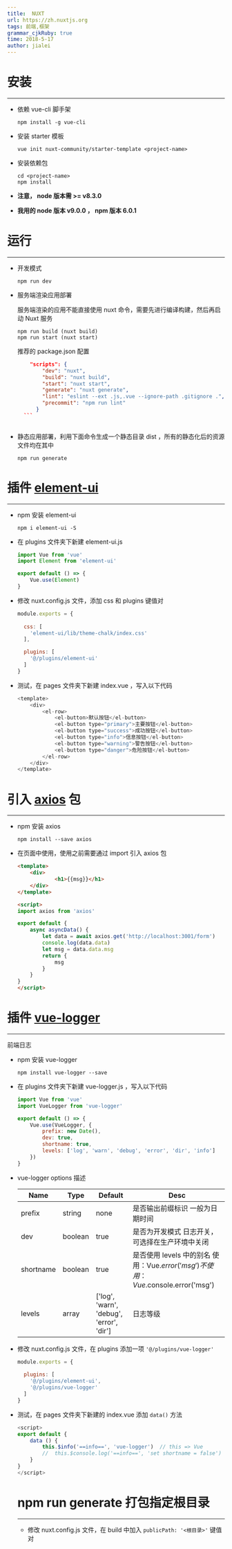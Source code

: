 ```yaml
---
title:  NUXT
url: https://zh.nuxtjs.org
tags: 前端,框架
grammar_cjkRuby: true
time: 2018-5-17
author: jialei
---
```



# 安装
***

- 依赖 vue-cli 脚手架
	
	``` dos?linenums
	npm install -g vue-cli
	```

- 安装 starter 模板

	``` dos?linenums
	vue init nuxt-community/starter-template <project-name>
	```

- 安装依赖包

	``` dos?linenums
	cd <project-name>
	npm install
	```
	
- <b>注意， node 版本需 >= v8.3.0</b>
- <b>我用的 node 版本 v9.0.0 ， npm 版本 6.0.1</b>


# 运行
***

- 开发模式
	
	``` dos?linenums
	npm run dev
	```
	
- 服务端渲染应用部署
	
	服务端渲染的应用不能直接使用 nuxt 命令，需要先进行编译构建，然后再启动 Nuxt 服务
	
	``` dos?linenums
	npm run build (nuxt build)
	npm run start (nuxt start)
	```
	推荐的 package.json 配置
	
	``` json
		"scripts": {
			"dev": "nuxt",
			"build": "nuxt build",
			"start": "nuxt start",
			"generate": "nuxt generate",
			"lint": "eslint --ext .js,.vue --ignore-path .gitignore .",
			"precommit": "npm run lint"
		  }
	  ```
	  
- 静态应用部署，利用下面命令生成一个静态目录 dist ，所有的静态化后的资源文件均在其中

	``` dos?linenums
	npm run generate
	```
	
# 插件 [element-ui](http://element-cn.eleme.io/#/zh-CN/component/quickstart)
***

- npm 安装 element-ui

	``` dos?linenums
	npm i element-ui -S
	```

- 在 plugins 文件夹下新建 element-ui.js

	``` javascript
	import Vue from 'vue'
	import Element from 'element-ui'

	export default () => {
		Vue.use(Element)
	}
	```

- 修改 nuxt.config.js 文件，添加 css 和 plugins 键值对

	``` javascript
	module.exports = {
	 
	  css: [
		'element-ui/lib/theme-chalk/index.css'
	  ],

	  plugins: [
		'@/plugins/element-ui'
	  ]
	}
	```

- 测试，在 pages 文件夹下新建 index.vue ，写入以下代码

	```javascript
	<template>
		<div>
			<el-row>
				<el-button>默认按钮</el-button>
				<el-button type="primary">主要按钮</el-button>
				<el-button type="success">成功按钮</el-button>
				<el-button type="info">信息按钮</el-button>
				<el-button type="warning">警告按钮</el-button>
				<el-button type="danger">危险按钮</el-button>
			</el-row>
		</div>
	</template>
	```
	
# 引入 [axios](https://www.npmjs.com/package/axios) 包
***

- npm 安装 axios

	``` dos?linenums
	npm install --save axios
	```

- 在页面中使用，使用之前需要通过 import 引入 axios 包

	``` html
	<template>
		<div>
				<h1>{{msg}}</h1>
		</div>
	</template>

	<script>
	import axios from 'axios'

	export default {
		async asyncData() {
			let data = await axios.get('http://localhost:3001/form')
			console.log(data.data)
			let msg = data.data.msg
			return {
				msg
			}
		}
	}
	</script>
	```

# 插件 [vue-logger](https://www.npmjs.com/package/vue-logger)
***

前端日志

- npm 安装 vue-logger

	``` dos?linenums
	npm install vue-logger --save
	```

- 在 plugins 文件夹下新建 vue-logger.js ，写入以下代码

	``` javascript
	import Vue from 'vue'
	import VueLogger from 'vue-logger'

	export default () => {
		Vue.use(VueLogger, {
			prefix: new Date(),
			dev: true,
			shortname: true,
			levels: ['log', 'warn', 'debug', 'error', 'dir', 'info']
		})
	}
	```
	
- vue-logger options 描述

	 Name | Type | Default | Desc
	-- | - | - | -
	 prefix | string | none | 是否输出前缀标识    一般为日期时间
	 dev | boolean | true | 是否为开发模式      日志开关，可选择在生产环境中关闭
	 shortname | boolean | true | 是否使用 levels 中的别名    使用：Vue.$error('msg') 不使用：Vue.$console.error('msg')
	 levels | array | ['log', 'warn', 'debug', 'error', 'dir'] | 日志等级 | 可额外添加
	
- 修改 nuxt.config.js 文件，在 plugins 添加一项 `'@/plugins/vue-logger'`

	``` javascript
	module.exports = {
	 
	  plugins: [
		'@/plugins/element-ui',
		'@/plugins/vue-logger'
	  ]
	}
	```

- 测试，在 pages 文件夹下新建的 index.vue 添加 `data()` 方法

	```javascript
	<script>
	export default {
		data () {
			this.$info('==info==', 'vue-logger')  // this => Vue
			//  this.$console.log('==info==', 'set shortname = false')
		}
	}
	</script>
	```
	
	
	# npm run generate 打包指定根目录
	***
	
	- 修改 nuxt.config.js 文件，在 build 中加入 `publicPath: '<根目录>'` 键值对